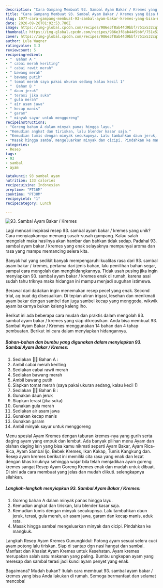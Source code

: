 ```yaml
---
description: "Cara Gampang Membuat 93. Sambal Ayam Bakar / Kremes yang Bisa Manjain Lidah"
title: "Cara Gampang Membuat 93. Sambal Ayam Bakar / Kremes yang Bisa Manjain Lidah"
slug: 1977-cara-gampang-membuat-93-sambal-ayam-bakar-kremes-yang-bisa-manjain-lidah
date: 2020-09-26T01:02:53.780Z
image: https://img-global.cpcdn.com/recipes/986e3f8ab44d9bbf/751x532cq70/93-sambal-ayam-bakar-kremes-foto-resep-utama.jpg
thumbnail: https://img-global.cpcdn.com/recipes/986e3f8ab44d9bbf/751x532cq70/93-sambal-ayam-bakar-kremes-foto-resep-utama.jpg
cover: https://img-global.cpcdn.com/recipes/986e3f8ab44d9bbf/751x532cq70/93-sambal-ayam-bakar-kremes-foto-resep-utama.jpg
author: Lula Wagner
ratingvalue: 3.3
reviewcount: 5
recipeingredient:
- "  Bahan A "
- " cabai merah keriting"
- " cabai rawit merah"
- " bawang merah"
- " bawang putih"
- " tomat merah saya pakai ukuran sedang kalau kecil 1"
- "  Bahan B "
- " daun jeruk"
- " terasi jika suka"
- " gula merah"
- " air asam jawa"
- " kecap manis"
- " garam"
- " minyak sayur untuk menggoreng"
recipeinstructions:
- "Goreng bahan A dalam minyak panas hingga layu."
- "Kemudian angkat dan tiriskan, lalu blender kasar saja."
- "Kemudian tumis dengan minyak secukupnya. Lalu tambahkan daun jeruk, terasi, gula merah, air asam jawa, garam dan kecap manis, aduk rata."
- "Masak hingga sambal mengeluarkan minyak dan cicipi. Pindahkan ke mangkuk."
categories:
- Resep
tags:
- 93
- sambal
- ayam

katakunci: 93 sambal ayam 
nutrition: 133 calories
recipecuisine: Indonesian
preptime: "PT16M"
cooktime: "PT30M"
recipeyield: "1"
recipecategory: Lunch

---
```



![93. Sambal Ayam Bakar / Kremes](https://img-global.cpcdn.com/recipes/986e3f8ab44d9bbf/751x532cq70/93-sambal-ayam-bakar-kremes-foto-resep-utama.jpg)

Lagi mencari inspirasi resep 93. sambal ayam bakar / kremes yang unik? Cara menyiapkannya memang susah-susah gampang. Kalau salah mengolah maka hasilnya akan hambar dan bahkan tidak sedap. Padahal 93. sambal ayam bakar / kremes yang enak selayaknya mempunyai aroma dan rasa yang mampu memancing selera kita.

Banyak hal yang sedikit banyak mempengaruhi kualitas rasa dari 93. sambal ayam bakar / kremes, pertama dari jenis bahan, lalu pemilihan bahan segar, sampai cara mengolah dan menghidangkannya. Tidak usah pusing jika ingin menyiapkan 93. sambal ayam bakar / kremes enak di rumah, karena asal sudah tahu triknya maka hidangan ini mampu menjadi suguhan istimewa.

Berawal dari dadakan ingin menemukan resep pecel yang enak. Second trial, aq buat dg disesuaikan. Di tepian aliran irigasi, lesehan dan menikmati ayam bakar dengan sambel dan juga sambel kecap yang menggoda, wikwik ayam bakarnya bukan kaleng kaleng lho.


Berikut ini ada beberapa cara mudah dan praktis dalam mengolah 93. sambal ayam bakar / kremes yang siap dikreasikan. Anda bisa membuat 93. Sambal Ayam Bakar / Kremes menggunakan 14 bahan dan 4 tahap pembuatan. Berikut ini cara dalam menyiapkan hidangannya.

<!--inarticleads1-->

##### Bahan-bahan dan bumbu yang digunakan dalam menyiapkan 93. Sambal Ayam Bakar / Kremes:

1. Sediakan  👩‍🍳 Bahan A :
1. Ambil  cabai merah keriting
1. Sediakan  cabai rawit merah
1. Sediakan  bawang merah
1. Ambil  bawang putih
1. Siapkan  tomat merah (saya pakai ukuran sedang, kalau kecil 1)
1. Sediakan  👩‍🍳 Bahan B :
1. Gunakan  daun jeruk
1. Siapkan  terasi (jika suka)
1. Gunakan  gula merah
1. Sediakan  air asam jawa
1. Gunakan  kecap manis
1. Gunakan  garam
1. Ambil  minyak sayur untuk menggoreng


Menu spesial Ayam Kremes dengan taburan kremes-nya yang gurih serta daging ayam yang empuk dan lembut. Ada banyak pilihan menu Ayam dan olahan daging lain yang bisa kamu nikmati seperti Ayam Bakar, Ayam Rica-Rica, Ayam Sambal Ijo, Bebek Kremes, Ikan Kakap, Tumis Kangkung dan. Resep ayam kremes berikut ini memiliki cita rasa yang enak dan lezat dengan khas kriuknya sehingga wajar bila telah menjadikan ayam goreng kremes sangat Resep Ayam Goreng Kremes enak dan mudah untuk dibuat. Di sini ada cara membuat yang jelas dan mudah diikuti. selengkapnya silahkan. 

<!--inarticleads2-->

##### Langkah-langkah menyiapkan 93. Sambal Ayam Bakar / Kremes:

1. Goreng bahan A dalam minyak panas hingga layu.
1. Kemudian angkat dan tiriskan, lalu blender kasar saja.
1. Kemudian tumis dengan minyak secukupnya. Lalu tambahkan daun jeruk, terasi, gula merah, air asam jawa, garam dan kecap manis, aduk rata.
1. Masak hingga sambal mengeluarkan minyak dan cicipi. Pindahkan ke mangkuk.


Langkah Resep Ayam Kremes Gunungkidul: Potong ayam sesuai selera cuci ayam potong lalu tiriskan. Siap di santap dgn nasi hangat dan sambal. Manfaat dan Khasiat Ayam Kremes untuk Kesehatan. Ayam kremes merupakan salah satu makanan yang paling. Bumbu ungkepan ayam yang meresap dan sambal terasi jadi kunci ayam penyet yang enak. 

Bagaimana? Mudah bukan? Itulah cara membuat 93. sambal ayam bakar / kremes yang bisa Anda lakukan di rumah. Semoga bermanfaat dan selamat mencoba!
